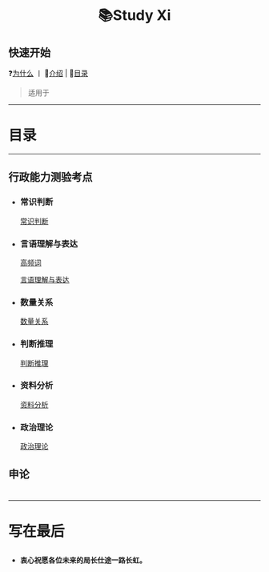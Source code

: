 # <p align="center">📚Study Xi</p>
## 快速开始
❓[为什么]() 丨 📃[介绍]( ) | 📇[目录]()
>适用于
---
# 目录
---
## 行政能力测验考点
* ### 常识判断
  [常识判断](Study-Xi/常识判断/常识判断.md)
* ### 言语理解与表达
  [高频词](Study-Xi/言语理解与表达/高频词.md)
  
  [言语理解与表达](Study-Xi/言语理解与表达/言语理解与表达.md)
* ### 数量关系
  [数量关系](Study-Xi/数量关系/数量关系.md)
* ### 判断推理
  [判断推理](Study-Xi/判断推理/判断推理.md)
* ### 资料分析
  [资料分析](Study-Xi/资料分析/资料分析.md)
* ### 政治理论
  [政治理论](Study-Xi/政治理论/政治理论.md)

## 申论

#
---
# 写在最后



























##  
* **衷心祝愿各位未来的局长仕途一路长虹。**